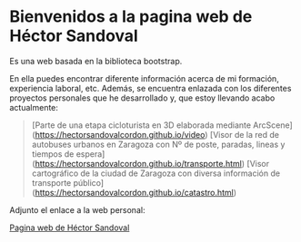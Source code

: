 <h1>Bienvenidos a la pagina web de Héctor Sandoval</h1>

Es una web basada en la biblioteca bootstrap. 

En ella puedes encontrar diferente información acerca de mi formación, experiencia laboral, etc. Además, se encuentra enlazada con los diferentes proyectos personales que he desarrollado y, que estoy llevando acabo actualmente:

> [Parte de una etapa cicloturista en 3D elaborada mediante ArcScene] (https://hectorsandovalcordon.github.io/video)
> [Visor de la red de autobuses urbanos en Zaragoza con Nº de poste, paradas, lineas y tiempos de espera] (https://hectorsandovalcordon.github.io/transporte.html)
> [Visor cartográfico de la ciudad de Zaragoza con diversa información de transporte público] (https://hectorsandovalcordon.github.io/catastro.html)


Adjunto el enlace a la web personal:

[Pagina web de Héctor Sandoval](https://hectorsandovalcordon.github.io/)
